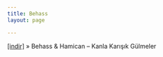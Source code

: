 ```yaml
---
title: Behass
layout: page

---
```

<a href="https://cloud.mail.ru/public/92d19325214c/Behass%20%26%20Hamican%20-%20Kanla%20Kar%C4%B1%C5%9F%C4%B1k%20G%C3%BClmeler" target="_blank">[indir]</a>  »  Behass & Hamican &#8211; Kanla Karışık Gülmeler